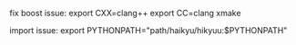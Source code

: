 fix boost issue:
export CXX=clang++
export CC=clang
xmake

import issue:
export PYTHONPATH="path/haikyu/hikyuu:$PYTHONPATH"